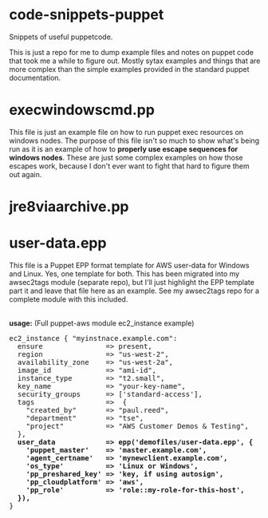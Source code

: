 # code-snippets-puppet
Snippets of useful puppetcode.

This is just a repo for me to dump example files and notes on puppet code that took me a while to figure out. Mostly sytax examples and things that are more complex than the simple examples provided in the standard puppet documentation.

# execwindowscmd.pp
<p>
This file is just an example file on how to run puppet exec resources on windows nodes. The purpose of this file isn't so much to show what's being run as it is an example of how to <b>properly use escape sequences for windows nodes</b>. These are just some complex examples on how those escapes work, because I don't ever want to fight that hard to figure them out again. 
</p>

# jre8viaarchive.pp
<p>

</p>

# user-data.epp
<p>
This file is a Puppet EPP format template for AWS user-data for Windows and Linux.
Yes, one template for both. This has been migrated into my awsec2tags module (separate repo), but I'll just highlight the EPP template part it and leave that file here as an example. See my awsec2tags repo for a complete module with this included.
</p><br />
<strong>usage:</strong>
(Full puppet-aws module ec2_instance example)
<pre>
ec2_instance { "myinstnace.example.com": 
  ensure               => present,
  region               => "us-west-2",
  availability_zone    => "us-west-2a",
  image_id             => "ami-id",
  instance_type        => "t2.small",
  key_name             => "your-key-name",
  security_groups      => ['standard-access'],
  tags                 =>  {
    "created_by"       => "paul.reed",
    "department"       => "tse",
    "project"          => "AWS Customer Demos & Testing",
  },
  <strong>user_data            => epp('demofiles/user-data.epp', {
    'puppet_master'    => 'master.example.com',
    'agent_certname'   => 'mynewclient.example.com',
    'os_type'          => 'Linux or Windows',
    'pp_preshared_key' => 'key, if using autosign',
    'pp_cloudplatform' => 'aws',
    'pp_role'          => 'role::my-role-for-this-host',
  }),</strong>
}
</pre>
